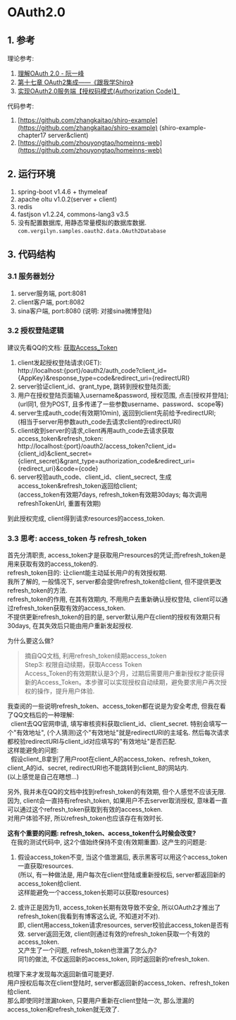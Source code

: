 # OAuth2.0

## 1. 参考
  理论参考:
  1. [理解OAuth 2.0 - 阮一峰](http://www.ruanyifeng.com/blog/2014/05/oauth_2_0.html)
  2. [第十七章 OAuth2集成——《跟我学Shiro》](http://jinnianshilongnian.iteye.com/blog/2038646)
  3. [实现OAuth2.0服务端【授权码模式(Authorization Code)】](http://blog.csdn.net/u014386474/article/details/51602264)

  代码参考:
  1. [https://github.com/zhangkaitao/shiro-example](https://github.com/zhangkaitao/shiro-example) (shiro-example-chapter17 server&client)
  2. [https://github.com/zhouyongtao/homeinns-web](https://github.com/zhouyongtao/homeinns-web)


## 2. 运行环境
  1. spring-boot v1.4.6 + thymeleaf
  2. apache oltu v1.0.2(server + client)
  3. redis
  4. fastjson v1.2.24, commons-lang3 v3.5
  5. 没有配置数据库, 用静态常量模拟的数据库数据.
  `com.vergilyn.samples.oauth2.data.OAuth2Database`

## 3. 代码结构
### 3.1 服务器划分
  1. server服务端, port:8081
  2. client客户端, port:8082
  3. sina客户端, port:8080 (说明: 对接sina微博登陆)
### 3.2 授权登陆逻辑
建议先看QQ的文档: [获取Access_Token](http://wiki.connect.qq.com/%E4%BD%BF%E7%94%A8authorization_code%E8%8E%B7%E5%8F%96access_token)  
  1. client发起授权登陆请求(GET):  
  http://localhost:{port}/oauth2/auth_code?client_id={AppKey}&response_type=code&redirect_uri={redirectURI}  
  2. server验证client_id、grant_type, 跳转到授权登陆页面;
  3. 用户在授权登陆页面输入username&password, 授权范围, 点击\[授权并登陆];  
  (url同1, 但为POST, 且多传递了一些参数username、password、scope等)
  4. server生成auth_code(有效期10min), 返回到client先前给予redirectURI;  
  (相当于server用参数auth_code去请求client的redirectURI)
  5. client收到server的请求,client再用auth_code去请求获取access_token&refresh_token:  
  http://localhost:{port}/oauth2/access_token?client_id={client_id}&client_secret={client_secret}&grant_type=authorization_code&redirect_uri={redirect_uri}&code={code}
  6. server校验auth_code、client_id、client_secrect, 生成access_token&refresh_token返回给client;  
  (access_token有效期7days, refresh_token有效期30days; 每次调用refreshTokenUrl, 重置有效期)  
  
到此授权完成, client得到请求resources的access_token.


### 3.3 思考: access_token 与 refresh_token
首先分清职责, access_token才是获取用户resources的凭证;而refresh_token是用来获取有效的access_token的.  
refresh_token目的: 让client能主动延长用户的有效授权期.  
我所了解的, 一般情况下, server都会提供refresh_token给client, 但不提供更改refresh_token的方法.   
refresh_token的作用, 在其有效期内, 不用用户去重新确认授权登陆, client可以通过refresh_token获取有效的access_token.  
不提供更新refresh_token的目的是, server默认用户在client的授权有效期只有30days, 在其失效后只能由用户重新发起授权.  


为什么要这么做?  
> 摘自QQ文档, 利用refresh_token续期access_token    
    Step3: 权限自动续期，获取Access Token  
    Access_Token的有效期默认是3个月，过期后需要用户重新授权才能获得新的Access_Token。本步骤可以实现授权自动续期，避免要求用户再次授权的操作，提升用户体验.  

我查阅的一些说明refresh_token、access_token都在说是为安全考虑, 但我在看了QQ文档后的一种理解:  
&nbsp;&nbsp;client去QQ官网申请, 填写审核资料获取client_id、client_secret. 
特别会填写一个"有效地址", (个人猜测)这个"有效地址"就是redirectURI的主域名. 
然后每次请求都校验redirectURI与client_id对应填写的"有效地址"是否匹配.  
这样能避免的问题:  
&nbsp;&nbsp;假设client_B拿到了用户root在client_A的access_token、refresh_token, client_A的id、secret, redirectURI也不能跳转到client_B的网站内.  
(以上感觉是自己在瞎想...)
  
另外, 我并未在QQ的文档中找到refresh_token的有效期, 但个人感觉不应该无限.   
因为, client会一直持有refresh_token, 如果用户不去server取消授权, 意味着一直可以通过这个refresh_token获取到有效的access_token.  
对用户体验不好, 所以refresh_token也应该存在有效时长.  

**这有个重要的问题: refresh_token、access_token什么时候会改变?**  
&nbsp;&nbsp;在我的测试代码中, 这2个值始终保持不变(有效期重置). 这产生的问题是:  
  1) 假设access_token不变, 当这个值泄漏后, 表示黑客可以用这个access_token一直获取resources.  
  (所以, 有一种做法是, 用户每次在client登陆或重新授权后, server都返回新的access_token给client.  
  这样能避免一个access_token长期可以获取resources)  
  
  2) 或许正是因为1), access_token长期有效导致不安全, 所以OAuth2才推出了refresh_token(我看到有博客这么说, 不知道对不对).  
  即, client用access_token请求resources, server校验此access_token是否有效. server返回无效, client则通过有效的refresh_token获取一个有效的access_token.  
  又产生了一个问题, refresh_token也泄漏了怎么办?  
  同1)的做法, 不仅返回新的access_token, 同时返回新的refresh_token.
  
梳理下来才发现每次返回新值可能更好.  
用户授权后每次在client登陆时, server都返回新的access_token、refresh_token给client.  
那么即使同时泄漏token, 只要用户重新在client登陆一次, 那么泄漏的access_token和refresh_token就无效了.    
  
  


  